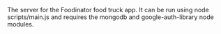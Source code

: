 The server for the Foodinator food truck app. 
It can be run using node scripts/main.js and requires the mongodb and google-auth-library node modules.